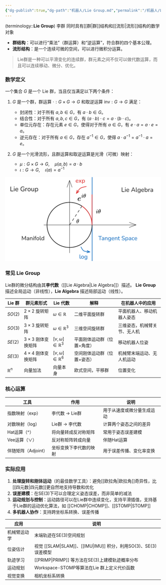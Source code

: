 ```yaml
---
{"dg-publish":true,"dg-path":"机器人/Lie Group.md","permalink":"/机器人/Lie Group/","dgPassFrontmatter":true,"noteIcon":"","created":"2025-08-02T10:36:28.400+08:00","updated":"2025-08-03T10:59:25.668+08:00"}
---
```



(terminology::**Lie Group**)  李群
同时具有[[群\|群]]结构和[[流形\|流形]]结构的数学对象
- **群结构**：可以进行“乘法”（群运算）和“逆运算”，符合群的四个基本公理。
- **流形结构**：是一个连续可微的空间，可以进行微积分运算。

> Lie群是一种可以平滑变化的连续群，群元素之间不仅可以做代数运算，而且可以连续移动、微分、优化。





### 数学定义
一个集合 $G$ 是一个 Lie 群，当且仅当满足以下两个条件：
1. $G$ 是一个群，群运算 $\cdot : G \times G \to G$ 和取逆运算 $\text{inv}: G \to G$ 满足：
   * 封闭性：对于所有 $a, b \in G$，有 $a \cdot b \in G$。
   * 结合性：对于所有 $a, b, c \in G$，有 $(a \cdot b) \cdot c = a \cdot (b \cdot c)$。
   * 单位元存在：存在元素 $e \in G$，使得对于所有 $a \in G$，有 $e \cdot a = a \cdot e = a$。
   * 逆元存在：对于所有 $a \in G$，存在 $a^{-1} \in G$，使得 $a \cdot a^{-1} = a^{-1} \cdot a = e$。




2. $G$ 是一个光滑流形，且群运算和取逆运算是光滑（可微）映射：
   * $\mu : G \times G \to G, \quad \mu(a, b) = a \cdot b$
   * $\iota : G \to G, \quad \iota(a) = a^{-1}$

![Functional files/Photo Resources/Pasted image 20250716004633.png](../img/user/Functional%20files/Photo%20Resources/Pasted%20image%2020250716004633.png)


### 常见 Lie Group
Lie群的微分结构由其**李代数**（[[Lie Algebra\|Lie Algebra]]）描述。
**Lie Group** 描述全局运动（非线性），**Lie Algebra** 描述局部运动（线性）。


| Lie 群          | 群元素形式               | Lie 代数                         | 解释             | 在机器人中的应用       |
| -------------- | ------------------- | ------------------------------ | -------------- | -------------- |
| $SO(2)$        | $2 \times 2$ 旋转矩阵   | $\omega \in \mathbb{R}$        | 二维平面旋转群        | 平面机器人、移动机器人姿态  |
| $SO(3)$        | $3 \times 3$ 旋转矩阵   | $\omega \in \mathbb{R}^3$      | 三维空间旋转群        | 三维姿态，机械臂关节、无人机 |
| $SE(2)$        | $3 \times 3$ 刚体变换矩阵 | $[v, \omega] \in \mathbb{R}^3$ | 平面刚体运动群（位置+角度） | 移动机器人位姿        |
| $SE(3)$        | $4 \times 4$ 刚体变换矩阵 | $[v, \omega] \in \mathbb{R}^6$ | 空间刚体运动群（位置+姿态） | 机械臂末端运动、无人机运动  |
| $\mathbb{R}^n$ | 向量加法                | 向量本身                           | 欧式空间，平移群       | 位置变化           |


### 核心运算

| 工具            | 作用          | 说明            |
| ------------- | ----------- | ------------- |
| 指数映射（exp）     | 李代数 → Lie群  | 用于从速度或微分量生成运动 |
| 对数映射（log）     | Lie群 → 李代数  | 计算两个姿态之间的差异   |
| Hat运算（^）      | 将向量转成反对称矩阵  | 常用于姿态误差建模     |
| Vee运算（∨）      | 反对称矩阵转成向量   | 伴随Hat运算       |
| 伴随矩阵（Adjoint） | 坐标变换下李代数的映射 | 用于误差传播、变化率变换  |

### 实际应用
1. **处理旋转和刚体运动**（的最佳数学工具）：避免[[欧拉角\|欧拉角]]奇异性，比[[四元数\|四元数]]更自然地支持导数和优化
2. **误差建模**：在SE(3)下可以合理定义姿态误差，而非简单的减法
3. **运动规划与控制**：运动路径可以在Lie群中连续变化，支持平滑插值，支持基于Lie群的运动优化算法，如 [[CHOMP\|CHOMP]]、[[STOMP\|STOMP]]
4. **多机器人协作**：支持跨坐标系转换、误差传播

| 应用     | 说明                                       |
| ------ | ---------------------------------------- |
| 机械臂运动学 | 末端轨迹在SE(3)空间规划                           |
| 位姿估计   | 视觉 [[SLAM\|SLAM]]、[[IMU\|IMU]] 积分，利用SO(3)、SE(3)误差模型 |
| 轨迹学习   | [[PRIMP\|PRIMP]] 等方法在SE(3)上建模轨迹概率分布             |
| 运动规划   | Workspace-STOMP等算法在Lie 群上定义代价函数          |
| 视觉变换   | 相机坐标系转换                                  |

